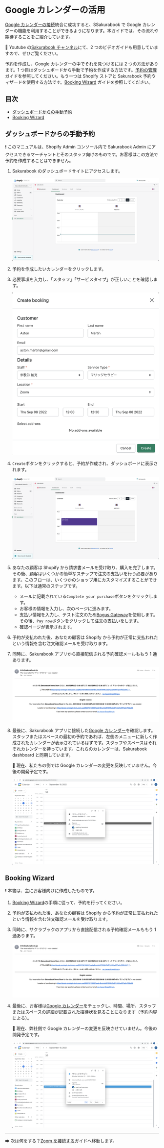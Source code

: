 # Google カレンダーの活用

[Google カレンダーの接続](./connect-google-calendar.md)統合に成功すると、SSakurabook で Google カレンダーの機能を利用することができるようになります。本ガイドでは、その流れや期待することをご紹介しています。

📌 Youtube の[Sakurabook チャンネル](https://www.youtube.com/channel/UCzs8kviSrLufN3ipRIeGc3Q/videos)にて、2 つのビデオガイドも用意していますので、ぜひご覧ください。

予約を作成し、Google カレンダーの中でそれを見つけるには 2 つの方法があります。1 つ目はダッシュボードから手動で予約を作成する方法です。[予約の管理](./manage-bookings.md) ガイドを参照してください。もう一つは Shopify ストアと Sakurabook 予約ウィザードを使用する方法です。[Booking Wizard](./booking-wizard.md) ガイドを参照してください。

## 目次

- [ダッシュボードからの手動予約](#ダッシュボードからの手動予約)
- [Booking Wizard](#booking-wizard)

## ダッシュボードからの手動予約

❗️ このマニュアルは、Shopify Admin コンソール内で Sakurabook Admin にアクセスできるマーチャントとそのスタッフ向けのものです。お客様はこの方法で予約を作成することはできません。

1. Sakurabook のダッシュボードサイトにアクセスします。

   ![Alt text](../img/Screenshot%202022-08-31%20at%200.59.53.png?raw=true "Sakurabook Booking Dashboard")

2. 予約を作成したいカレンダーをクリックします。

3. 必要事項を入力し、「スタッフ」「サービスタイプ」が正しいことを確認します。

   ![Alt text](../img/Screenshot%202022-09-07%20at%2011.01.47.png?raw=true "Sakurabook Booking Create")

4. `Create`ボタンをクリックすると、予約が作成され、ダッシュボードに表示されます。

   ![Alt text](../img/Screenshot%202022-08-31%20at%201.01.33.png?raw=true "Sakurabook Booking Created")

5. あなたの顧客は Shopify から請求書メールを受け取り、購入を完了します。その後、顧客はいくつかの簡単なステップで注文の支払いを行う必要があります。このフローは、いくつかのショップ用にカスタマイズすることができます。以下は通常のステップです。

   - メールに記載されている`Complete your purchase`ボタンをクリックします。
   - お客様の情報を入力し、次のページに進みます。
   - 支払い情報を入力し、テスト注文のため[Bogus Gateway](https://help.shopify.com/en/manual/checkout-settings/test-orders)を使用します。その後、`Pay now`ボタンをクリックして注文の支払いをします。
   - 確認ページが表示されます。

6. 予約が支払われた後、あなたの顧客は Shopify から予約が正常に支払われたという情報を含む注文確認メールを受け取ります。

7. 同時に、Sakurabook アプリから直接配信される予約確認メールももう 1 通あります。

   ![Alt text](../img/Screenshot%202022-09-07%20at%2011.17.13.png?raw=true "Sakurabook Confirmation Email")

8. 最後に、Sakurabook アプリに接続した[Google カレンダー](https://calendar.google.com/)を確認します。スタッフまたはスペースの最初の予約であれば、左側のメニューに新しく作成されたカレンダーが表示されているはずです。スタッフやスペースはそれぞれカレンダーを持っています。これらのカレンダーは、Sakurabook dashboard と同期しています。

   📌 現在、私たちの側では Google カレンダーの変更を反映していません。今後の開発予定です。

   ![Alt text](../img/Screenshot%202022-09-07%20at%2015.49.46.png?raw=true "Sakurabook Google Calendar event")

## Booking Wizard

❗️ 本書は、主にお客様向けに作成したものです。

1. [Booking Wizard](./booking-wizard.md#service-reservation)の手順に従って、予約を行ってください。

2. 予約が支払われた後、あなたの顧客は Shopify から予約が正常に支払われたという情報を含む注文確認メールを受け取ります。

3. 同時に、サクラブックのアプリから直接配信される予約確認メールももう 1 通あります。

   ![Alt text](../img/Screenshot%202022-09-07%20at%2011.17.13.png?raw=true "Sakurabook Email Confirmation")

4. 最後に、お客様は[Google カレンダー](https://calendar.google.com/)をチェックし、時間、場所、スタッフまたはスペースの詳細が記載された招待状を見ることになります（予約内容による）。

   📌 現在、弊社側で Google カレンダーの変更を反映させていません。今後の開発予定です。

   ![Alt text](../img/Screenshot%202022-09-07%20at%2015.54.53.png?raw=true "Sakurabook Google Calendar event")

---

➡ 次は何をする？[Zoom を接続する](./connect-zoom.md)ガイドへ移動します。
